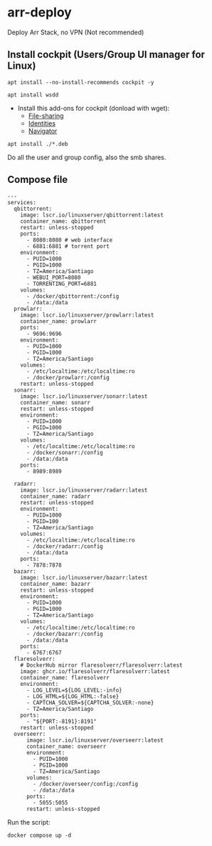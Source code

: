 # arr-deploy
Deploy Arr Stack, no VPN (Not recommended)

## Install cockpit (Users/Group UI manager for Linux)

```
apt install --no-install-recommends cockpit -y
```

```
apt install wsdd
```

- Install this add-ons for cockpit (donload with wget):
  - [File-sharing](https://github.com/45Drives/cockpit-file-sharing/releases)
  - [Identities](https://github.com/45Drives/cockpit-file-sharing/releases)
  - [Navigator](https://github.com/45Drives/cockpit-file-sharing/releases)

```
apt install ./*.deb
```
Do all the user and group config, also the smb shares.

## Compose file
```
---
services:
  qbittorrent:
    image: lscr.io/linuxserver/qbittorrent:latest
    container_name: qbittorrent
    restart: unless-stopped
    ports:
      - 8080:8080 # web interface
      - 6881:6881 # torrent port
    environment:
      - PUID=1000
      - PGID=1000
      - TZ=America/Santiago
      - WEBUI_PORT=8080
      - TORRENTING_PORT=6881
    volumes:
      - /docker/qbittorrent:/config
      - /data:/data
  prowlarr:
    image: lscr.io/linuxserver/prowlarr:latest
    container_name: prowlarr
    ports:
      - 9696:9696
    environment:
      - PUID=1000
      - PGID=1000
      - TZ=America/Santiago
    volumes:
      - /etc/localtime:/etc/localtime:ro
      - /docker/prowlarr:/config
    restart: unless-stopped
  sonarr:
    image: lscr.io/linuxserver/sonarr:latest
    container_name: sonarr
    restart: unless-stopped
    environment:
      - PUID=1000
      - PGID=1000
      - TZ=America/Santiago
    volumes:
      - /etc/localtime:/etc/localtime:ro
      - /docker/sonarr:/config
      - /data:/data
    ports:
      - 8989:8989

  radarr:
    image: lscr.io/linuxserver/radarr:latest
    container_name: radarr
    restart: unless-stopped
    environment:
      - PUID=1000
      - PGID=100
      - TZ=America/Santiago
    volumes:
      - /etc/localtime:/etc/localtime:ro
      - /docker/radarr:/config
      - /data:/data
    ports:
      - 7878:7878
  bazarr:
    image: lscr.io/linuxserver/bazarr:latest
    container_name: bazarr
    restart: unless-stopped
    environment:
      - PUID=1000
      - PGID=1000
      - TZ=America/Santiago
    volumes:
      - /etc/localtime:/etc/localtime:ro
      - /docker/bazarr:/config
      - /data:/data
    ports:
      - 6767:6767
  flaresolverr:
    # DockerHub mirror flaresolverr/flaresolverr:latest
    image: ghcr.io/flaresolverr/flaresolverr:latest
    container_name: flaresolverr
    environment:
      - LOG_LEVEL=${LOG_LEVEL:-info}
      - LOG_HTML=${LOG_HTML:-false}
      - CAPTCHA_SOLVER=${CAPTCHA_SOLVER:-none}
      - TZ=America/Santiago
    ports:
      - "${PORT:-8191}:8191"
    restart: unless-stopped
  overseerr:
      image: lscr.io/linuxserver/overseerr:latest
      container_name: overseerr
      environment:
        - PUID=1000
        - PGID=1000
        - TZ=America/Santiago
      volumes:
        - /docker/overseer/config:/config
        - /data:/data
      ports:
        - 5055:5055
      restart: unless-stopped
```

Run the script:
```
docker compose up -d
```
